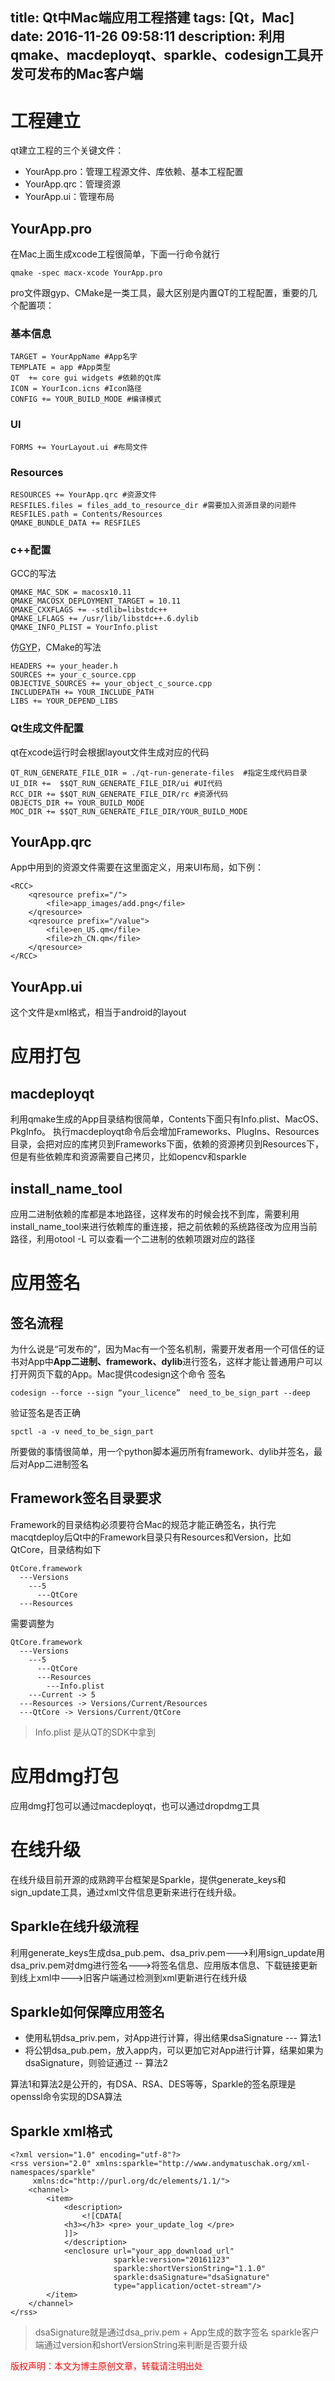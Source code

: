 title: Qt中Mac端应用工程搭建
tags: [Qt，Mac]
date: 2016-11-26 09:58:11
description: 利用qmake、macdeployqt、sparkle、codesign工具开发可发布的Mac客户端
---

# 工程建立

qt建立工程的三个关键文件：
- YourApp.pro：管理工程源文件、库依赖、基本工程配置
- YourApp.qrc：管理资源
- YourApp.ui：管理布局

## YourApp.pro
在Mac上面生成xcode工程很简单，下面一行命令就行
```
qmake -spec macx-xcode YourApp.pro
```
pro文件跟gyp、CMake是一类工具，最大区别是内置QT的工程配置，重要的几个配置项：

### 基本信息
```
TARGET = YourAppName #App名字
TEMPLATE = app #App类型
QT  += core gui widgets #依赖的Qt库
ICON = YourIcon.icns #Icon路径
CONFIG += YOUR_BUILD_MODE #编译模式
```
### UI
```
FORMS += YourLayout.ui #布局文件
```
### Resources
```
RESOURCES += YourApp.qrc #资源文件
RESFILES.files = files_add_to_resource_dir #需要加入资源目录的问题件
RESFILES.path = Contents/Resources
QMAKE_BUNDLE_DATA += RESFILES
```

### c++配置

GCC的写法
```
QMAKE_MAC_SDK = macosx10.11
QMAKE_MACOSX_DEPLOYMENT_TARGET = 10.11
QMAKE_CXXFLAGS += -stdlib=libstdc++
QMAKE_LFLAGS += /usr/lib/libstdc++.6.dylib
QMAKE_INFO_PLIST = YourInfo.plist
```
仿[GYP](http://peter517.github.io/2015/10/21/GYP%E5%8F%AF%E4%BB%A5%E5%81%9A%E4%BB%80%E4%B9%88/)，CMake的写法
```
HEADERS += your_header.h
SOURCES += your_c_source.cpp
OBJECTIVE_SOURCES += your_object_c_source.cpp
INCLUDEPATH += YOUR_INCLUDE_PATH
LIBS += YOUR_DEPEND_LIBS
```
### Qt生成文件配置
qt在xcode运行时会根据layout文件生成对应的代码

```
QT_RUN_GENERATE_FILE_DIR = ./qt-run-generate-files  #指定生成代码目录
UI_DIR +=  $$QT_RUN_GENERATE_FILE_DIR/ui #UI代码
RCC_DIR += $$QT_RUN_GENERATE_FILE_DIR/rc #资源代码
OBJECTS_DIR += YOUR_BUILD_MODE
MOC_DIR += $$QT_RUN_GENERATE_FILE_DIR/YOUR_BUILD_MODE
```

## YourApp.qrc
App中用到的资源文件需要在这里面定义，用来UI布局，如下例：
```
<RCC>
    <qresource prefix="/">
        <file>app_images/add.png</file>
    </qresource>
    <qresource prefix="/value">
        <file>en_US.qm</file>
        <file>zh_CN.qm</file>
    </qresource>
</RCC>
```
## YourApp.ui
这个文件是xml格式，相当于android的layout

# 应用打包

## macdeployqt
利用qmake生成的App目录结构很简单，Contents下面只有Info.plist、MacOS、PkgInfo。
执行macdeployqt命令后会增加Frameworks、PlugIns、Resources目录，会把对应的库拷贝到Frameworks下面，依赖的资源拷贝到Resources下，但是有些依赖库和资源需要自己拷贝，比如opencv和sparkle

## install_name_tool
应用二进制依赖的库都是本地路径，这样发布的时候会找不到库，需要利用install_name_tool来进行依赖库的重连接，把之前依赖的系统路径改为应用当前路径，利用otool -L 可以查看一个二进制的依赖项跟对应的路径

# 应用签名

## 签名流程
为什么说是“可发布的”，因为Mac有一个签名机制，需要开发者用一个可信任的证书对App中**App二进制、framework、dylib**进行签名，这样才能让普通用户可以打开网页下载的App。Mac提供codesign这个命令
签名
```
codesign --force --sign “your_licence”  need_to_be_sign_part --deep
```
验证签名是否正确
```
spctl -a -v need_to_be_sign_part

```
所要做的事情很简单，用一个python脚本遍历所有framework、dylib并签名，最后对App二进制签名

## Framework签名目录要求
Framework的目录结构必须要符合Mac的规范才能正确签名，执行完macqtdeploy后Qt中的Framework目录只有Resources和Version，比如QtCore，目录结构如下
```
QtCore.framework
  ---Versions
    ---5
      ---QtCore
  ---Resources
```
需要调整为
```
QtCore.framework
  ---Versions
    ---5
      ---QtCore
      ---Resources
        ---Info.plist        
    ---Current -> 5
  ---Resources -> Versions/Current/Resources
  ---QtCore -> Versions/Current/QtCore
```
> Info.plist 是从QT的SDK中拿到

# 应用dmg打包
应用dmg打包可以通过macdeployqt，也可以通过dropdmg工具

# 在线升级
在线升级目前开源的成熟跨平台框架是Sparkle，提供generate_keys和sign_update工具，通过xml文件信息更新来进行在线升级。

## Sparkle在线升级流程
利用generate_keys生成dsa_pub.pem、dsa_priv.pem--->利用sign_update用dsa_priv.pem对dmg进行签名--->将签名信息、应用版本信息、下载链接更新到线上xml中--->旧客户端通过检测到xml更新进行在线升级

## Sparkle如何保障应用签名
- 使用私钥dsa_priv.pem，对App进行计算，得出结果dsaSignature --- 算法1
- 将公钥dsa_pub.pem，放入app内，可以更加它对App进行计算，结果如果为dsaSignature，则验证通过 -- 算法2

算法1和算法2是公开的，有DSA、RSA、DES等等，Sparkle的签名原理是openssl命令实现的DSA算法

## Sparkle xml格式

```
<?xml version="1.0" encoding="utf-8"?>
<rss version="2.0" xmlns:sparkle="http://www.andymatuschak.org/xml-namespaces/sparkle"
     xmlns:dc="http://purl.org/dc/elements/1.1/">
	<channel>
		<item>
			<description>
				<![CDATA[
            <h3></h3> <pre> your_update_log </pre>
            ]]>
			</description>
			<enclosure url="your_app_download_url"
			           sparkle:version="20161123"
			           sparkle:shortVersionString="1.1.0"
			           sparkle:dsaSignature="dsaSignature"
			           type="application/octet-stream"/>
		</item>
	</channel>
</rss>
```

> dsaSignature就是通过dsa_priv.pem + App生成的数字签名
> sparkle客户端通过version和shortVersionString来判断是否要升级

<font color="#FF0000">版权声明：本文为博主原创文章，转载请注明出处</font>
